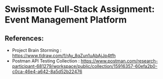 # Swissmote Full-Stack Assignment: Event Management Platform

## References:

- Project Brain Storming : https://www.tldraw.com/f/rAy_8qZun1uAbAjJp4tfh
- Postman API Testing Collection : https://www.postman.com/research-participant-681279/workspace/public/collection/15916357-60efa2b0-c0ca-46e4-a642-8a5d52b22476
